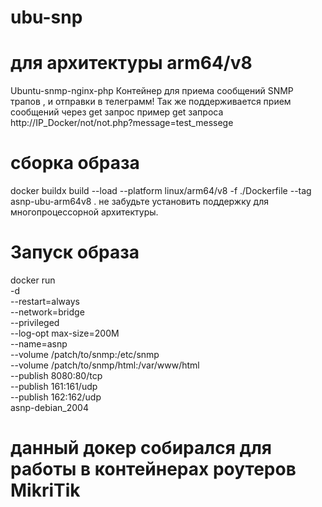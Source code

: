 # ubu-snp
# для архитектуры arm64/v8
Ubuntu-snmp-nginx-php
Контейнер для приема сообщений SNMP трапов , и отправки в телеграмм! Так же поддерживается прием сообщений через get запрос 
пример get  запроса
http://IP_Docker/not/not.php?message=test_messege

# сборка образа 
docker buildx build --load  --platform linux/arm64/v8 -f ./Dockerfile --tag asnp-ubu-arm64v8 . 
не забудьте установить поддержку для многопроцессорной архитектуры. 

# Запуск образа 

docker run \
-d \
--restart=always \
--network=bridge \
--privileged \
--log-opt max-size=200M \
--name=asnp \
--volume /patch/to/snmp:/etc/snmp \
--volume /patch/to/snmp/html:/var/www/html \
--publish 8080:80/tcp \
--publish 161:161/udp \
--publish 162:162/udp \
asnp-debian_2004

# данный докер собирался для работы в контейнерах роутеров MikriTik


